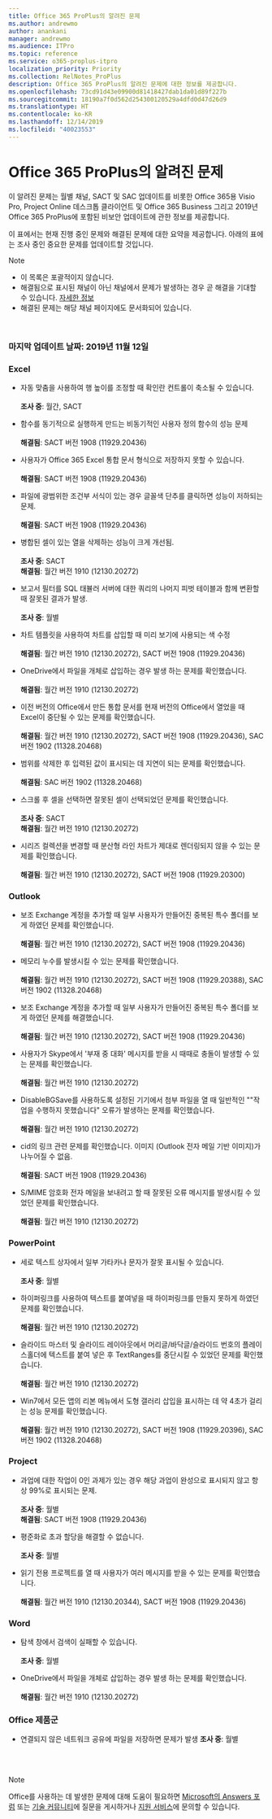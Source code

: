 ```yaml
---
title: Office 365 ProPlus의 알려진 문제
ms.author: andrewmo
author: anankani
manager: andrewmo
ms.audience: ITPro
ms.topic: reference
ms.service: o365-proplus-itpro
localization_priority: Priority
ms.collection: RelNotes_ProPlus
description: Office 365 ProPlus의 알려진 문제에 대한 정보를 제공합니다.
ms.openlocfilehash: 73cd91d43e09900d81418427dab1da01d89f227b
ms.sourcegitcommit: 18190a7f0d562d254300120529a4dfd0d47d26d9
ms.translationtype: HT
ms.contentlocale: ko-KR
ms.lasthandoff: 12/14/2019
ms.locfileid: "40023553"
---
```

# <a name="office-365-proplus-known-issues"></a>Office 365 ProPlus의 알려진 문제

이 알려진 문제는 월별 채널, SACT 및 SAC 업데이트를 비롯한 Office 365용 Visio Pro, Project Online 데스크톱 클라이언트 및 Office 365 Business 그리고 2019년 Office 365 ProPlus에 포함된 비보안 업데이트에 관한 정보를 제공합니다.

이 표에서는 현재 진행 중인 문제와 해결된 문제에 대한 요약을 제공합니다.  아래의 표에는 조사 중인 중요한 문제를 업데이트할 것입니다.

> [!NOTE]
>- 이 목록은 포괄적이지 않습니다.
>- 해결됨으로 표시된 채널이 아닌 채널에서 문제가 발생하는 경우 곧 해결을 기대할 수 있습니다. [자세한 정보](https://docs.microsoft.com/DeployOffice/overview-of-update-channels-for-office-365-proplus#BKMK_SAC)
>- 해결된 문제는 해당 채널 페이지에도 문서화되어 있습니다.

<br>

### <a name="last-updated-november-12-2019"></a>마지막 업데이트 날짜: 2019년 11월 12일

### <a name="excel"></a>Excel

- 자동 맞춤을 사용하여 행 높이를 조정할 때 확인란 컨트롤이 축소될 수 있습니다.<br><br>**조사 중**: 월간, SACT

- 함수를 동기적으로 실행하게 만드는 비동기적인 사용자 정의 함수의 성능 문제<br><br>**해결됨**: SACT 버전 1908 (11929.20436) 

- 사용자가 Office 365 Excel 통합 문서 형식으로 저장하지 못할 수 있습니다.<br><br>**해결됨**: SACT 버전 1908 (11929.20436)


- 파일에 광범위한 조건부 서식이 있는 경우 글꼴색 단추를 클릭하면 성능이 저하되는 문제.<br><br>**해결됨**: SACT 버전 1908 (11929.20436)

- 병합된 셀이 있는 열을 삭제하는 성능이 크게 개선됨.<br><br>**조사 중**: SACT<br>**해결됨**: 월간 버전 1910 (12130.20272)

- 보고서 필터를 SQL 태뷸러 서버에 대한 쿼리의 나머지 피벗 테이블과 함께 변환할 때 잘못된 결과가 발생.<br><br>**조사 중**: 월별

- 차트 템플릿을 사용하여 차트를 삽입할 때 미리 보기에 사용되는 색 수정<br><br>**해결됨**: 월간 버전 1910 (12130.20272), SACT 버전 1908 (11929.20436)


- OneDrive에서 파일을 개체로 삽입하는 경우 발생 하는 문제를 확인했습니다.<br><br> **해결됨**: 월간 버전 1910 (12130.20272)

- 이전 버전의 Office에서 만든 통합 문서를 현재 버전의 Office에서 열었을 때 Excel이 중단될 수 있는 문제를 확인했습니다.<br><br>
**해결됨**: 월간 버전 1910 (12130.20272), SACT 버전 1908 (11929.20436), SAC 버전 1902 (11328.20468)

- 범위를 삭제한 후 입력된 값이 표시되는 데 지연이 되는 문제를 확인했습니다.<br><br>
**해결됨**: SAC 버전 1902 (11328.20468)

- 스크롤 후 셀을 선택하면 잘못된 셀이 선택되었던 문제를 확인했습니다.<br><br>
**조사 중**: SACT <br>**해결됨**: 월간 버전 1910 (12130.20272)

- 시리즈 컬렉션을 변경할 때 분산형 라인 차트가 제대로 렌더링되지 않을 수 있는 문제를 확인했습니다.<br><br>
**해결됨**: 월간 버전 1910 (12130.20272), SACT 버전 1908 (11929.20300)

### <a name="outlook"></a>Outlook

- 보조 Exchange 계정을 추가할 때 일부 사용자가 만들어진 중복된 특수 폴더를 보게 하였던 문제를 확인했습니다.<br><br>
**해결됨**: 월간 버전 1910 (12130.20272), SACT 버전 1908 (11929.20436)

- 메모리 누수를 발생시킬 수 있는 문제를 확인했습니다. <br><br>
**해결됨**: 월간 버전 1910 (12130.20272), SACT 버전 1908 (11929.20388), SAC 버전 1902 (11328.20468)

- 보조 Exchange 계정을 추가할 때 일부 사용자가 만들어진 중복된 특수 폴더를 보게 하였던 문제를 해결했습니다.<br><br>
**해결됨**: 월간 버전 1910 (12130.20272), SACT 버전 1908 (11929.20436)

- 사용자가 Skype에서 '부재 중 대화' 메시지를 받을 시 때때로 충돌이 발생할 수 있는 문제를 확인했습니다.<br><br>
**해결됨**: 월간 버전 1910 (12130.20272)

- DisableBGSave를 사용하도록 설정된 기기에서 첨부 파일을 열 때 일반적인 ""작업을 수행하지 못했습니다" 오류가 발생하는 문제를 확인했습니다.<br><br>
**해결됨**: 월간 버전 1910 (12130.20272)

- cid의 링크 관련 문제를 확인했습니다. 이미지 (Outlook 전자 메일 기반 이미지)가 나누어질 수 없음.<br><br>
**해결됨**: SACT 버전 1908 (11929.20436)

- S/MIME 암호화 전자 메일을 보내려고 할 때 잘못된 오류 메시지를 발생시킬 수 있었던 문제를 확인했습니다.<br><br>**해결됨**: 월간 버전 1910 (12130.20272)

### <a name="powerpoint"></a>PowerPoint

- 세로 텍스트 상자에서 일부 가타카나 문자가 잘못 표시될 수 있습니다.<br><br>
**조사 중**: 월별

- 하이퍼링크를 사용하여 텍스트를 붙여넣을 때 하이퍼링크를 만들지 못하게 하였던 문제를 확인했습니다. <br><br>**해결됨**: 월간 버전 1910 (12130.20272)

- 슬라이드 마스터 및 슬라이드 레이아웃에서 머리글/바닥글/슬라이드 번호의 플레이스홀더에 텍스트를 붙여 넣은 후 TextRanges를 중단시킬 수 있었던 문제를 확인했습니다. <br><br>**해결됨**: 월간 버전 1910 (12130.20272)

- Win7에서 모든 앱의 리본 메뉴에서 도형 갤러리 삽입을 표시하는 데 약 4초가 걸리는 성능 문제를 확인했습니다.<br>
<br>**해결됨**: 월간 버전 1910 (12130.20272), SACT 버전 1908 (11929.20396), SAC 버전 1902 (11328.20468)

### <a name="project"></a>Project

- 과업에 대한 작업이 0인 과제가 있는 경우 해당 과업이 완성으로 표시되지 않고 항상 99%로 표시되는 문제.<br><br>
**조사 중**: 월별<br>
**해결됨**: SACT 버전 1908 (11929.20436)

- 평준화로 초과 할당을 해결할 수 없습니다.<br><br>
**조사 중**: 월별

- 읽기 전용 프로젝트를 열 때 사용자가 여러 메시지를 받을 수 있는 문제를 확인했습니다.<br><br>
**해결됨**: 월간 버전 1910 (12130.20344), SACT 버전 1908 (11929.20436)

### <a name="word"></a>Word

- 탐색 창에서 검색이 실패할 수 있습니다.<br><br>
**조사 중**: 월별

- OneDrive에서 파일을 개체로 삽입하는 경우 발생 하는 문제를 확인했습니다.<br><br> **해결됨**: 월간 버전 1910 (12130.20272)

### <a name="office-suite"></a>Office 제품군
- 연결되지 않은 네트워크 공유에 파일을 저장하면 문제가 발생 **조사 중**: 월별



<br>
<br>

> [!NOTE]
> Office를 사용하는 데 발생한 문제에 대해 도움이 필요하면 [Microsoft의 Answers 포럼](https://answers.microsoft.com/) 또는 [기술 커뮤니티](https://techcommunity.microsoft.com/)에 질문을 게시하거나 [지원 서비스](https://support.microsoft.com/contactus)에 문의할 수 있습니다.

